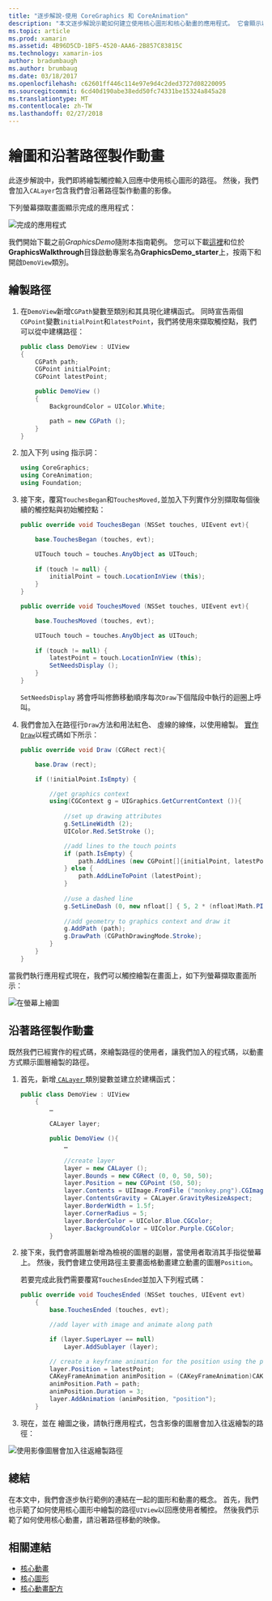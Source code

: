```yaml
---
title: "逐步解說-使用 CoreGraphics 和 CoreAnimation"
description: "本文逐步解說示範如何建立使用核心圖形和核心動畫的應用程式。 它會顯示以回應使用者觸控式螢幕上繪製的方式，以及如何建立動畫沿著路徑移動映像。"
ms.topic: article
ms.prod: xamarin
ms.assetid: 4B96D5CD-1BF5-4520-AAA6-2B857C83815C
ms.technology: xamarin-ios
author: bradumbaugh
ms.author: brumbaug
ms.date: 03/18/2017
ms.openlocfilehash: c62601ff446c114e97e9d4c2ded3727d08220095
ms.sourcegitcommit: 6cd40d190abe38edd50fc74331be15324a845a28
ms.translationtype: MT
ms.contentlocale: zh-TW
ms.lasthandoff: 02/27/2018
---
```

# <a name="drawing-and-animating-along-a-path"></a>繪圖和沿著路徑製作動畫

此逐步解說中，我們即將繪製觸控輸入回應中使用核心圖形的路徑。 然後，我們會加入`CALayer`包含我們會沿著路徑製作動畫的影像。

下列螢幕擷取畫面顯示完成的應用程式：

![](graphics-animation-walkthrough-images/00-final-app.png "完成的應用程式")

我們開始下載之前*GraphicsDemo*隨附本指南範例。 您可以下載[這裡](https://developer.xamarin.com/samples/monotouch/GraphicsAndAnimation/)和位於**GraphicsWalkthrough**目錄啟動專案名為**GraphicsDemo_starter**上，按兩下和開啟`DemoView`類別。

## <a name="drawing-a-path"></a>繪製路徑


1. 在`DemoView`新增`CGPath`變數至類別和其具現化建構函式。 同時宣告兩個`CGPoint`變數`initialPoint`和`latestPoint`，我們將使用來擷取觸控點，我們可以從中建構路徑：
    
    ```csharp
    public class DemoView : UIView
    {
        CGPath path;
        CGPoint initialPoint;
        CGPoint latestPoint;
    
        public DemoView ()
        {
            BackgroundColor = UIColor.White;
    
            path = new CGPath ();
        }
    }
    ```

2. 加入下列 using 指示詞：

    ```csharp
    using CoreGraphics;
    using CoreAnimation;
    using Foundation;
    ```

3. 接下來，覆寫`TouchesBegan`和`TouchesMoved,`並加入下列實作分別擷取每個後續的觸控點與初始觸控點：

    ```csharp
    public override void TouchesBegan (NSSet touches, UIEvent evt){
    
        base.TouchesBegan (touches, evt);
    
        UITouch touch = touches.AnyObject as UITouch;
        
        if (touch != null) {
            initialPoint = touch.LocationInView (this);
        }
    }
    
    public override void TouchesMoved (NSSet touches, UIEvent evt){
    
        base.TouchesMoved (touches, evt);
    
        UITouch touch = touches.AnyObject as UITouch;
        
        if (touch != null) {
            latestPoint = touch.LocationInView (this);
            SetNeedsDisplay ();
        }
    }
    ```

    `SetNeedsDisplay` 將會呼叫修飾移動順序每次`Draw`下個階段中執行的迴圈上呼叫。

4. 我們會加入在路徑行`Draw`方法和用法紅色、 虛線的線條，以使用繪製。 [實作`Draw`](~/ios/platform/graphics-animation-ios/core-graphics.md)以程式碼如下所示：

    ```csharp
    public override void Draw (CGRect rect){
    
        base.Draw (rect);
    
        if (!initialPoint.IsEmpty) {
    
            //get graphics context
            using(CGContext g = UIGraphics.GetCurrentContext ()){
                    
                //set up drawing attributes
                g.SetLineWidth (2);
                UIColor.Red.SetStroke ();
    
                //add lines to the touch points
                if (path.IsEmpty) {
                    path.AddLines (new CGPoint[]{initialPoint, latestPoint});
                } else {
                    path.AddLineToPoint (latestPoint);
                }
            
                //use a dashed line
                g.SetLineDash (0, new nfloat[] { 5, 2 * (nfloat)Math.PI });
                                
                //add geometry to graphics context and draw it
                g.AddPath (path);       
                g.DrawPath (CGPathDrawingMode.Stroke);
            }
        }
    }
    ```

當我們執行應用程式現在，我們可以觸控繪製在畫面上，如下列螢幕擷取畫面所示：

![](graphics-animation-walkthrough-images/01-path.png "在螢幕上繪圖")

## <a name="animating-along-a-path"></a>沿著路徑製作動畫

既然我們已經實作的程式碼，來繪製路徑的使用者，讓我們加入的程式碼，以動畫方式顯示圖層繪製的路徑。

1. 首先，新增[ `CALayer` ](~/ios/platform/graphics-animation-ios/core-animation.md)類別變數並建立於建構函式：

    ```csharp
    public class DemoView : UIView
        {
            …
    
            CALayer layer;
    
            public DemoView (){
                …
    
                //create layer
                layer = new CALayer ();
                layer.Bounds = new CGRect (0, 0, 50, 50);
                layer.Position = new CGPoint (50, 50);
                layer.Contents = UIImage.FromFile ("monkey.png").CGImage;
                layer.ContentsGravity = CALayer.GravityResizeAspect;
                layer.BorderWidth = 1.5f;
                layer.CornerRadius = 5;
                layer.BorderColor = UIColor.Blue.CGColor;
                layer.BackgroundColor = UIColor.Purple.CGColor;
            }
    ```

2. 接下來，我們會將圖層新增為檢視的圖層的副層，當使用者取消其手指從螢幕上。 然後，我們會建立使用路徑主要畫面格動畫建立動畫的圖層`Position`。

    若要完成此我們需要覆寫`TouchesEnded`並加入下列程式碼：

    ```csharp
    public override void TouchesEnded (NSSet touches, UIEvent evt)
        {
            base.TouchesEnded (touches, evt);

            //add layer with image and animate along path

            if (layer.SuperLayer == null)
                Layer.AddSublayer (layer);

            // create a keyframe animation for the position using the path
            layer.Position = latestPoint;
            CAKeyFrameAnimation animPosition = (CAKeyFrameAnimation)CAKeyFrameAnimation.FromKeyPath ("position");
            animPosition.Path = path;
            animPosition.Duration = 3;
            layer.AddAnimation (animPosition, "position");
        }
    ```

3. 現在，並在 繪圖之後，請執行應用程式，包含影像的圖層會加入往返繪製的路徑：

![](graphics-animation-walkthrough-images/00-final-app.png "使用影像圖層會加入往返繪製路徑")

## <a name="summary"></a>總結

在本文中，我們會逐步執行範例的連結在一起的圖形和動畫的概念。 首先，我們也示範了如何使用核心圖形中繪製的路徑`UIView`以回應使用者觸控。 然後我們示範了如何使用核心動畫，請沿著路徑移動的映像。


## <a name="related-links"></a>相關連結

- [核心動畫](~/ios/platform/graphics-animation-ios/core-animation.md)
- [核心圖形](~/ios/platform/graphics-animation-ios/core-graphics.md)
- [核心動畫配方](https://developer.xamarin.com/recipes/ios/animation/coreanimation)
